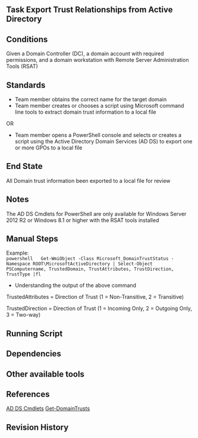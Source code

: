 ## Task Export Trust Relationships from Active Directory  


## Conditions  
Given a Domain Controller (DC), a domain account with required permissions, and a domain workstation with Remote Server Administration Tools (RSAT)  


## Standards  
* Team member obtains the correct name for the target domain  
* Team member creates or chooses a script using Microsoft command line tools to extract domain trust information to a local file  

OR

* Team member opens a PowerShell console and selects or creates a script using the Active Directory Domain Services (AD DS) to export one or more GPOs to a local file  


## End State  
All Domain trust information been exported to a local file for review  


## Notes  
The AD DS Cmdlets for PowerShell are only available for Windows Server 2012 R2 or Windows 8.1 or higher with the RSAT tools installed  


## Manual Steps  
Example:  
	```powershell  
	Get-WmiObject -Class Microsoft_DomainTrustStatus -Namespace ROOT\MicrosoftActiveDirectory | Select-Object PSComputername, TrustedDomain, TrustAttributes, TrustDirection, TrustType |fl
	```   

* Understanding the output of the above command  

TrustedAttributes = Direction of Trust (1 = Non-Transitive, 2 = Transitive)  

TrustedDirection = Direction of Trust (1 = Incoming Only, 2 = Outgoing Only, 3 = Two-way)  


## Running Script  


## Dependencies  


## Other available tools  


## References  
[AD DS Cmdlets](https://technet.microsoft.com/en-us/library/hh852315(v=wps.630).aspx)  
[Get-DomainTrusts](https://github.com/WiredPulse/PowerShell/blob/master/Active_Directory/Get-DomainTrusts.ps1)  


## Revision History  
